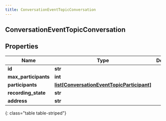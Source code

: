 ```yaml
---
title: ConversationEventTopicConversation
---
```

## ConversationEventTopicConversation

## Properties

|Name | Type | Description | Notes|
|------------ | ------------- | ------------- | -------------|
| **id** | **str** |  | [optional] |
| **max_participants** | **int** |  | [optional] |
| **participants** | [**list[ConversationEventTopicParticipant]**](ConversationEventTopicParticipant.html) |  | [optional] |
| **recording_state** | **str** |  | [optional] |
| **address** | **str** |  | [optional] |
{: class="table table-striped"}


